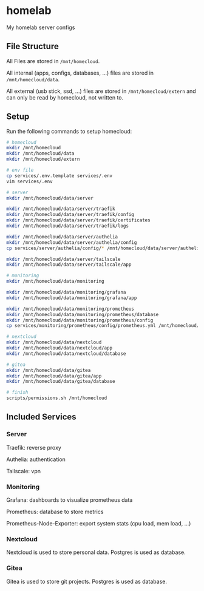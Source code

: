 # homelab
My homelab server configs

## File Structure

All Files are stored in `/mnt/homecloud`.

All internal (apps, configs, databases, ...) files are stored in `/mnt/homecloud/data`.

All external (usb stick, ssd, ...) files are stored in `/mnt/homecloud/extern` and can only be read by homecloud, not written to.

## Setup

Run the following commands to setup homecloud:

```bash
# homecloud
mkdir /mnt/homecloud
mkdir /mnt/homecloud/data
mkdir /mnt/homecloud/extern

# env file
cp services/.env.template services/.env
vim services/.env

# server
mkdir /mnt/homecloud/data/server

mkdir /mnt/homecloud/data/server/traefik
mkdir /mnt/homecloud/data/server/traefik/config
mkdir /mnt/homecloud/data/server/traefik/certificates
mkdir /mnt/homecloud/data/server/traefik/logs

mkdir /mnt/homecloud/data/server/authelia
mkdir /mnt/homecloud/data/server/authelia/config
cp services/server/authelia/config/* /mnt/homecloud/data/server/authelia/config

mkdir /mnt/homecloud/data/server/tailscale
mkdir /mnt/homecloud/data/server/tailscale/app

# monitoring
mkdir /mnt/homecloud/data/monitoring

mkdir /mnt/homecloud/data/monitoring/grafana
mkdir /mnt/homecloud/data/monitoring/grafana/app

mkdir /mnt/homecloud/data/monitoring/prometheus
mkdir /mnt/homecloud/data/monitoring/prometheus/database
mkdir /mnt/homecloud/data/monitoring/prometheus/config
cp services/monitoring/prometheus/config/prometheus.yml /mnt/homecloud/data/monitoring/prometheus/config

# nextcloud
mkdir /mnt/homecloud/data/nextcloud
mkdir /mnt/homecloud/data/nextcloud/app
mkdir /mnt/homecloud/data/nextcloud/database

# gitea
mkdir /mnt/homecloud/data/gitea
mkdir /mnt/homecloud/data/gitea/app
mkdir /mnt/homecloud/data/gitea/database

# finish
scripts/permissions.sh /mnt/homecloud

```

## Included Services

### Server

Traefik: reverse proxy

Authelia: authentication

Tailscale: vpn

### Monitoring

Grafana: dashboards to visualize prometheus data

Prometheus: database to store metrics

Prometheus-Node-Exporter: export system stats (cpu load, mem load, ...)

### Nextcloud

Nextcloud is used to store personal data. Postgres is used as database.

### Gitea

Gitea is used to store git projects. Postgres is used as database.
